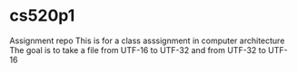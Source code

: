 # cs520p1
Assignment repo
This is for a class asssignment in computer architecture
The goal is to take a file from UTF-16 to UTF-32
and from UTF-32 to UTF-16
